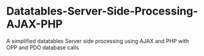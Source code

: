 # Datatables-Server-Side-Processing-AJAX-PHP
A simplified datatables Server side processing using AJAX and PHP with OPP and PDO database calls
